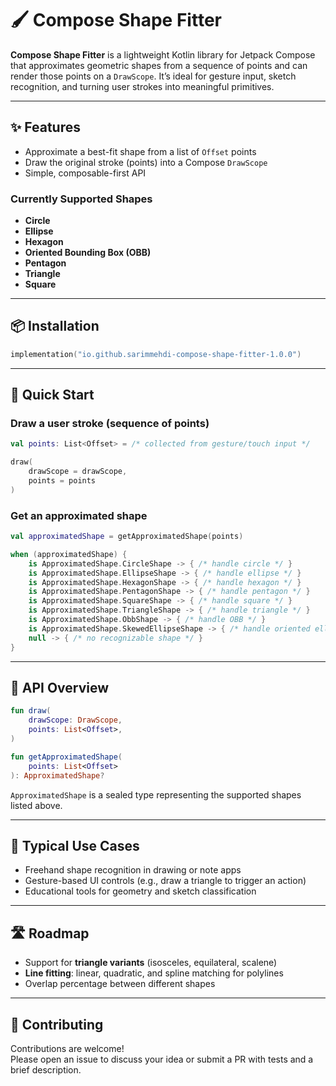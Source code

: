 # 🖌️ Compose Shape Fitter

**Compose Shape Fitter** is a lightweight Kotlin library for Jetpack Compose that approximates geometric shapes from a sequence of points and can render those points on a `DrawScope`. It’s ideal for gesture input, sketch recognition, and turning user strokes into meaningful primitives.

---

## ✨ Features

- Approximate a best-fit shape from a list of `Offset` points
- Draw the original stroke (points) into a Compose `DrawScope`
- Simple, composable-first API

### Currently Supported Shapes

- **Circle**
- **Ellipse**
- **Hexagon**
- **Oriented Bounding Box (OBB)**
- **Pentagon**
- **Triangle**
- **Square**

---

## 📦 Installation

```kotlin
implementation("io.github.sarimmehdi-compose-shape-fitter-1.0.0")
```

---

## 🚀 Quick Start

### Draw a user stroke (sequence of points)

```kotlin
val points: List<Offset> = /* collected from gesture/touch input */

draw(
    drawScope = drawScope,
    points = points
)
```

### Get an approximated shape

```kotlin
val approximatedShape = getApproximatedShape(points)

when (approximatedShape) {
    is ApproximatedShape.CircleShape -> { /* handle circle */ }
    is ApproximatedShape.EllipseShape -> { /* handle ellipse */ }
    is ApproximatedShape.HexagonShape -> { /* handle hexagon */ }
    is ApproximatedShape.PentagonShape -> { /* handle pentagon */ }
    is ApproximatedShape.SquareShape -> { /* handle square */ }
    is ApproximatedShape.TriangleShape -> { /* handle triangle */ }
    is ApproximatedShape.ObbShape -> { /* handle OBB */ }
    is ApproximatedShape.SkewedEllipseShape -> { /* handle oriented ellipse */ }
    null -> { /* no recognizable shape */ }
}
```

---

## 🧩 API Overview

```kotlin
fun draw(
    drawScope: DrawScope,
    points: List<Offset>,
)

fun getApproximatedShape(
    points: List<Offset>
): ApproximatedShape?
```

`ApproximatedShape` is a sealed type representing the supported shapes listed above.

---

## 🧠 Typical Use Cases

- Freehand shape recognition in drawing or note apps
- Gesture-based UI controls (e.g., draw a triangle to trigger an action)
- Educational tools for geometry and sketch classification

---

## 🛣️ Roadmap

- Support for **triangle variants** (isosceles, equilateral, scalene)
- **Line fitting**: linear, quadratic, and spline matching for polylines
- Overlap percentage between different shapes

---

## 🤝 Contributing

Contributions are welcome!  
Please open an issue to discuss your idea or submit a PR with tests and a brief description.